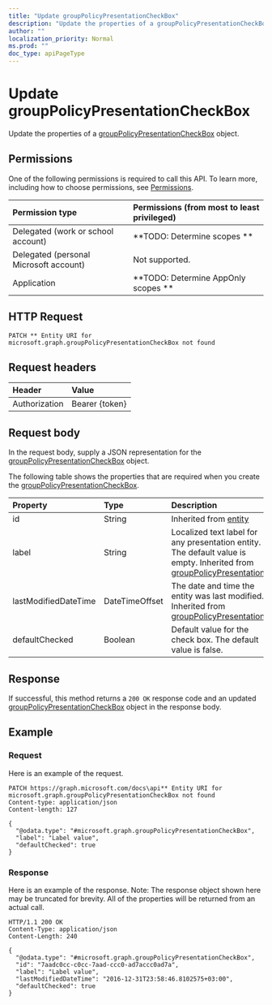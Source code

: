 ```yaml
---
title: "Update groupPolicyPresentationCheckBox"
description: "Update the properties of a groupPolicyPresentationCheckBox object."
author: ""
localization_priority: Normal
ms.prod: ""
doc_type: apiPageType
---
```


# Update groupPolicyPresentationCheckBox

Update the properties of a [groupPolicyPresentationCheckBox](../resources/grouppolicypresentationcheckbox.md) object.

## Permissions
One of the following permissions is required to call this API. To learn more, including how to choose permissions, see [Permissions](/concepts/permissions-reference.md).

|Permission type|Permissions (from most to least privileged)|
|:---|:---|
|Delegated (work or school account)|**TODO: Determine scopes **|
|Delegated (personal Microsoft account)|Not supported.|
|Application|**TODO: Determine AppOnly scopes **|

## HTTP Request
<!-- {
  "blockType": "ignored"
}
-->
``` http
PATCH ** Entity URI for microsoft.graph.groupPolicyPresentationCheckBox not found
```

## Request headers
|Header|Value|
|:---|:---|
|Authorization|Bearer {token}|

## Request body
In the request body, supply a JSON representation for the [groupPolicyPresentationCheckBox](../resources/groupPolicyPresentationCheckBox.md) object.

The following table shows the properties that are required when you create the [groupPolicyPresentationCheckBox](../resources/grouppolicypresentationcheckbox.md).

|Property|Type|Description|
|:---|:---|:---|
|id|String| Inherited from [entity](../resources/entity.md)|
|label|String|Localized text label for any presentation entity. The default value is empty. Inherited from [groupPolicyPresentation](../resources/groupPolicyPresentation.md)|
|lastModifiedDateTime|DateTimeOffset|The date and time the entity was last modified. Inherited from [groupPolicyPresentation](../resources/groupPolicyPresentation.md)|
|defaultChecked|Boolean|Default value for the check box. The default value is false.|



## Response
If successful, this method returns a `200 OK` response code and an updated [groupPolicyPresentationCheckBox](../resources/grouppolicypresentationcheckbox.md) object in the response body.

## Example

### Request
Here is an example of the request.
<!-- {
  "blockType": "request",
  "name": "update_grouppolicypresentationcheckbox"
}
-->
``` http
PATCH https://graph.microsoft.com/docs\api** Entity URI for microsoft.graph.groupPolicyPresentationCheckBox not found
Content-type: application/json
Content-length: 127

{
  "@odata.type": "#microsoft.graph.groupPolicyPresentationCheckBox",
  "label": "Label value",
  "defaultChecked": true
}
```

### Response
Here is an example of the response. Note: The response object shown here may be truncated for brevity. All of the properties will be returned from an actual call.
<!-- {
  "blockType": "response",
  "truncated": true
}
-->
``` http
HTTP/1.1 200 OK
Content-Type: application/json
Content-Length: 240

{
  "@odata.type": "#microsoft.graph.groupPolicyPresentationCheckBox",
  "id": "7aadc0cc-c0cc-7aad-ccc0-ad7accc0ad7a",
  "label": "Label value",
  "lastModifiedDateTime": "2016-12-31T23:58:46.8102575+03:00",
  "defaultChecked": true
}
```

